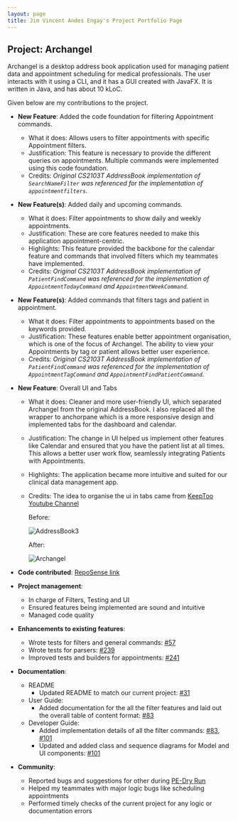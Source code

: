 ```yaml
---
layout: page
title: Jim Vincent Andes Engay's Project Portfolio Page
---
```


## Project: Archangel

Archangel is a desktop address book application used for managing patient data and appointment scheduling for medical professionals.
The user interacts with it using a CLI, and it has a GUI created with JavaFX. It is written in Java, and has about 10 kLoC.

Given below are my contributions to the project.

* **New Feature**: Added the code foundation for filtering Appointment commands.
  * What it does: Allows users to filter appointments with specific Appointment filters.
  * Justification: This feature is necessary to provide the different queries on appointments. Multiple commands were implemented using this code foundation.
  * Credits: *Original CS2103T AddressBook implementation of `SearchNameFilter`  was referenced for the implementation of `appointmentfilters`.*
  
* **New Feature(s)**: Added daily and upcoming commands.
  * What it does: Filter appointments to show daily and weekly appointments.
  * Justification: These are core features needed to make this application appointment-centric.
  * Highlights: This feature provided the backbone for the calendar feature and commands that involved filters which my teammates have implemented.
  * Credits: *Original CS2103T AddressBook implementation of `PatientFindCommand` was referenced for the implementation of `AppointmentTodayCommand` and `AppointmentWeekCommand`.*

* **New Feature(s)**: Added commands that filters tags and patient in appointment.
  * What it does: Filter appointments to appointments based on the keywords provided.
  * Justification: These features enable better appointment organisation, which is one of the focus of Archangel. The ability to view your Appointments by tag or patient allows better user experience.
  * Credits: *Original CS2103T AddressBook implementation of `PatientFindCommand` was referenced for the implementation of `AppointmentTagCommand` and `AppointmentFindPatientCommand`.*
  
<div style="page-break-after: always;"></div>

* **New Feature**: Overall UI and Tabs
  * What it does: Cleaner and more user-friendly UI, which separated Archangel from the original AddressBook. I also replaced all the wrapper to anchorpane which is a more responsive design and implemented tabs for the dashboard and calendar.
  * Justification: The change in UI helped us implement other features like Calendar and ensured that you have the patient list at all times. This allows a better user work flow, seamlessly integrating Patients with Appointments.
  * Highlights: The application became more intuitive and suited for our clinical data management app.
  * Credits: The idea to organise the ui in tabs came from [KeepToo Youtube Channel](https://www.youtube.com/watch?v=ZVtys3GgkMo)
  
    Before:

    ![AddressBook3](https://raw.githubusercontent.com/jimvae/tp/branch-user-guide-v1.4/docs/images/Addressbook3.png)
  
    After:
  
    ![Archangel](https://raw.githubusercontent.com/jimvae/tp/branch-user-guide-v1.4/docs/images/Archangel.png)

* **Code contributed**: [RepoSense link](https://nus-cs2103-ay2021s1.github.io/tp-dashboard/#breakdown=true&search=jimvae&sort=groupTitle&sortWithin=title&since=2020-08-14&until=2020-11-09&timeframe=commit&mergegroup=&groupSelect=groupByRepos&checkedFileTypes=docs~functional-code~test-code~other&tabOpen=true&tabType=zoom&zA=jimvae&zR=AY2021S1-CS2103T-W11-1%2Ftp%5Bmaster%5D&zACS=208.38888888888889&zS=2020-08-14&zFS=jimvae&zU=2020-11-09&zMG=false&zFTF=commit&zFGS=groupByRepos&zFR=false)

* **Project management**:
  * In charge of Filters, Testing and UI
  * Ensured features being implemented are sound and intuitive
  * Managed code quality

* **Enhancements to existing features**:
  * Wrote tests for filters and general commands: [\#57](https://github.com/AY2021S1-CS2103T-W11-1/tp/pull/75)
  * Wrote tests for parsers: [\#239](https://github.com/AY2021S1-CS2103T-W11-1/tp/pull/239)
  * Improved tests and builders for appointments: [\#241](https://github.com/AY2021S1-CS2103T-W11-1/tp/pull/241)

* **Documentation**:
  * README
    * Updated README to match our current project: [\#31](https://github.com/AY2021S1-CS2103T-W11-1/tp/pull/31) 
  * User Guide:
    * Added documentation for the all the filter features and laid out the overall table of content format: [\#83](https://github.com/AY2021S1-CS2103T-W11-1/tp/pull/83)
  * Developer Guide:
    * Added implementation details of all the filter commands: [\#83](https://github.com/AY2021S1-CS2103T-W11-1/tp/pull/83), [\#101](https://github.com/AY2021S1-CS2103T-W11-1/tp/pull/102)
    * Updated and added class and sequence diagrams for Model and UI components: [\#101](https://github.com/AY2021S1-CS2103T-W11-1/tp/pull/102)

* **Community**:
  * Reported bugs and suggestions for other during [PE-Dry Run](https://github.com/jimvae/ped/issues/1)
  * Helped my teammates with major logic bugs like scheduling appointments
  * Performed timely checks of the current project for any logic or documentation errors
